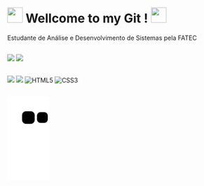  # <img src="https://images-wixmp-ed30a86b8c4ca887773594c2.wixmp.com/f/92e5690e-56fa-472c-adc6-6987164d8556/de6f75f-4f05867c-a494-417c-ba97-af1d486263f2.gif?token=eyJ0eXAiOiJKV1QiLCJhbGciOiJIUzI1NiJ9.eyJzdWIiOiJ1cm46YXBwOjdlMGQxODg5ODIyNjQzNzNhNWYwZDQxNWVhMGQyNmUwIiwiaXNzIjoidXJuOmFwcDo3ZTBkMTg4OTgyMjY0MzczYTVmMGQ0MTVlYTBkMjZlMCIsIm9iaiI6W1t7InBhdGgiOiJcL2ZcLzkyZTU2OTBlLTU2ZmEtNDcyYy1hZGM2LTY5ODcxNjRkODU1NlwvZGU2Zjc1Zi00ZjA1ODY3Yy1hNDk0LTQxN2MtYmE5Ny1hZjFkNDg2MjYzZjIuZ2lmIn1dXSwiYXVkIjpbInVybjpzZXJ2aWNlOmZpbGUuZG93bmxvYWQiXX0.JxWKnunQ6LFmg700O_Rz0Ig36pWg1-8UNSYlbNdswB0" width="35" height="35" /> Wellcome to my Git ! <img src="https://c.tenor.com/bU4xAB-jVGcAAAAd/reyna.gif" width="35" height="35" /> 

Estudante de Análise e Desenvolvimento de Sistemas pela FATEC

## 

![](https://github-readme-stats.vercel.app/api?username=Higor-SM&show_icons=true&theme=chartreuse-dark)
[![](https://github-readme-stats.vercel.app/api/top-langs/?username=Higor-SM&layout=compact&show_icons=true&theme=chartreuse-dark)](https://github.com/anuraghazra/github-readme-stats)

##

[<img src="https://img.shields.io/badge/linkedin-%230077B5.svg?&style=for-the-badge&logo=linkedin&logoColor=white" />](https://www.linkedin.com/in/higor-mariano-5587b81b8/) 
[<img src="https://img.shields.io/badge/Steam-000000?style=for-the-badge&logo=steam&logoColor=white" />](https://steamcommunity.com/id/gnomo_de_oculos)
![HTML5](https://img.shields.io/badge/html5-%23E34F26.svg?style=for-the-badge&logo=html5&logoColor=white)
![CSS3](https://img.shields.io/badge/css3-%231572B6.svg?style=for-the-badge&logo=css3&logoColor=white)

##

![Snake animation](https://github.com/Higor-SM/Higor-SM/blob/output/github-contribution-grid-snake.svg)
